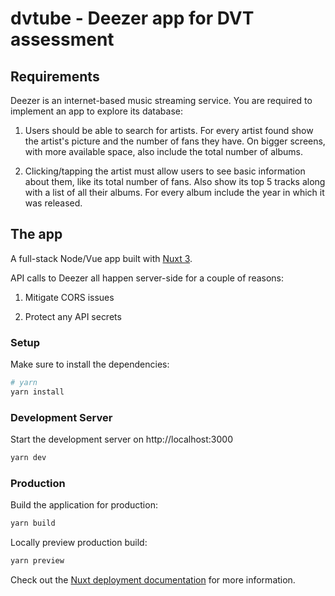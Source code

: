 # dvtube - Deezer app for DVT assessment

## Requirements

Deezer is an internet-based music streaming service. You are required to implement an app to explore its database:

1.  Users should be able to search for artists. For every artist found show the artist's picture and the number of fans they have. On bigger screens, with more available space, also include the total number of albums.

1.  Clicking/tapping the artist must allow users to see basic information about them, like its total number of fans. Also show its top 5 tracks along with a list of all their albums. For every album include the year in which it was released.

## The app

A full-stack Node/Vue app built with [Nuxt 3](https://nuxt.com/docs/getting-started/introduction).

API calls to Deezer all happen server-side for a couple of reasons:

1. Mitigate CORS issues

1. Protect any API secrets

### Setup

Make sure to install the dependencies:

```bash
# yarn
yarn install
```

### Development Server

Start the development server on http://localhost:3000

```bash
yarn dev
```

### Production

Build the application for production:

```bash
yarn build
```

Locally preview production build:

```bash
yarn preview
```

Check out the [Nuxt deployment documentation](https://nuxt.com/docs/getting-started/deployment) for more information.
